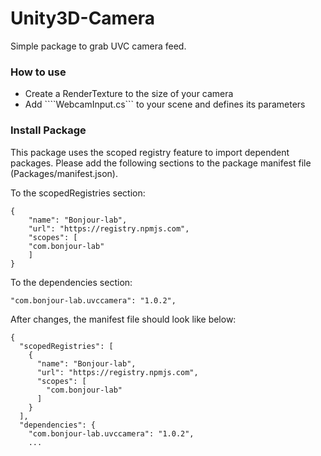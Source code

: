 # Unity3D-Camera

Simple package to grab UVC camera feed.

### How to use
* Create a RenderTexture to the size of your camera
* Add ````WebcamInput.cs``` to your scene and defines its parameters

### Install Package

This package uses the scoped registry feature to import dependent packages.
 Please add the following sections to the package manifest file (Packages/manifest.json).

To the scopedRegistries section:
```
{
    "name": "Bonjour-lab",
    "url": "https://registry.npmjs.com",
    "scopes": [
    "com.bonjour-lab"
    ]
}
```

To the dependencies section:

```
"com.bonjour-lab.uvccamera": "1.0.2",
```

After changes, the manifest file should look like below:
```
{
  "scopedRegistries": [
    {
      "name": "Bonjour-lab",
      "url": "https://registry.npmjs.com",
      "scopes": [
        "com.bonjour-lab"
      ]
    }
  ],
  "dependencies": {
    "com.bonjour-lab.uvccamera": "1.0.2",
    ...
```
